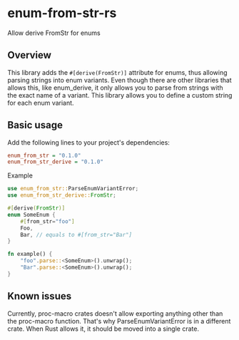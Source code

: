 # enum-from-str-rs
Allow derive FromStr for enums 

## Overview
This library adds the ```#[derive(FromStr)]``` attribute for enums, thus allowing parsing strings into enum variants. Even though there are other libraries that allows this, like enum_derive, it only allows you to parse from strings with the exact name of a variant. This library allows you to define a custom string for each enum variant.

## Basic usage
Add the following lines to your project's dependencies:
```ini
enum_from_str = "0.1.0"
enum_from_str_derive = "0.1.0"
```

Example
```rust
use enum_from_str::ParseEnumVariantError;
use enum_from_str_derive::FromStr;

#[derive(FromStr)]
enum SomeEnum {
    #[from_str="foo"]
    Foo,
    Bar, // equals to #[from_str="Bar"]
}

fn example() {
    "foo".parse::<SomeEnum>().unwrap();
    "Bar".parse::<SomeEnum>().unwrap();
}
```

## Known issues
Currently, proc-macro crates doesn't allow exporting anything other than the proc-macro function. That's why ParseEnumVariantError is in a different crate. When Rust allows it, it should be moved into a single crate.
